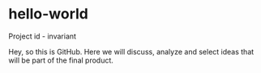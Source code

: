 # hello-world

Project id - invariant

Hey, so this is GitHub. Here we will discuss, analyze and select ideas that will be part of the final product. 
